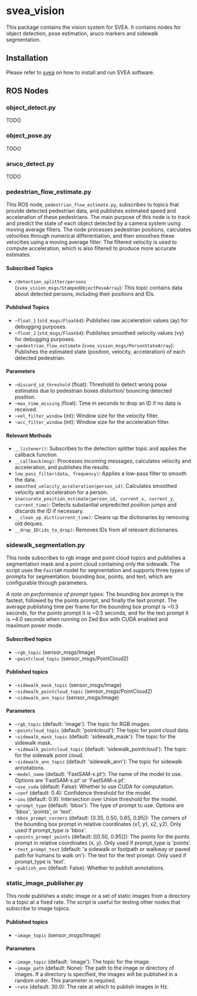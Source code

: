 # svea_vision
This package contains the vision system for SVEA. It contains nodes for object detection, pose estimation, aruco markers and sidewalk segmentation. 

## Installation

Please refer to [svea](https://github.com/KTH-SML/svea) on how to install and run SVEA software.

## ROS Nodes

### object_detect.py
TODO

### object_pose.py
TODO

### aruco_detect.py
TODO

### pedestrian_flow_estimate.py

This ROS node, `pedestrian_flow_estimate.py`, subscribes to topics that provide detected pedestrian data, and publishes estimated speed and acceleration of these pedestrians.
The main purpose of this node is to track and predict the state of each object detected by a camera system using moving average filters. The node processes pedestrian positions, calculates velocities through numerical differentiation, and then smoothes these velocities using a moving average filter. The filtered velocity is used to compute acceleration, which is also filtered to produce more accurate estimates.

#### Subscribed Topics

- `/detection_splitter/persons` (`svea_vision_msgs/StampedObjectPoseArray`): This topic contains data about detected persons, including their positions and IDs.

#### Published Topics

- `~float_1` (`std_msgs/Float64`): Publishes raw acceleration values (ay) for debugging purposes.
- `~float_2` (`std_msgs/Float64`): Publishes smoothed velocity values (vy) for debugging purposes.
- `~pedestrian_flow_estimate` (`svea_vision_msgs/PersonStateArray`): Publishes the estimated state (position, velocity, acceleration) of each detected pedestrian.

#### Parameters

- `~discard_id_threshold` (float): Threshold to detect wrong pose estimates due to pedestrian boxes distortion/ bouncing detected position.
- `~max_time_missing` (float): Time in seconds to drop an ID if no data is received.
- `~vel_filter_window` (int): Window size for the velocity filter.
- `~acc_filter_window` (int): Window size for the acceleration filter.

#### Relevant Methods

- `__listener()`: Subscribes to the detection splitter topic and applies the callback function.
- `__callback(msg)`: Processes incoming messages, calculates velocity and acceleration, and publishes the results.
- `low_pass_filter(data, frequency)`: Applies a low-pass filter to smooth the data.
- `smoothed_velocity_acceleration(person_id)`: Calculates smoothed velocity and acceleration for a person.
- `inaccurate_position_estimate(person_id, current_x, current_y, current_time)`: Detects substantial unpredicted position jumps and discards the ID if necessary.
- `__clean_up_dict(current_time)`: Cleans up the dictionaries by removing old deques.
- `__drop_ID(ids_to_drop)`: Removes IDs from all relevant dictionaries.


### sidewalk_segmentation.py
This node subscribes to rgb image and point cloud topics and publishes a segmentation mask and a point cloud containing only the sidewalk. The script uses the `FastSAM` model for segmentation and supports three types of prompts for segmentation: bounding box, points, and text, which are configurable through parameters.

_A note on performance of prompt types_: The bounding box prompt is the fastest, followed by the points prompt, and finally the text prompt. The average publishing time per frame for the bounding box prompt is ~0.3 seconds, for the points prompt it is ~0.5 seconds, and for the text prompt it is ~4.0 seconds when running on Zed Box with CUDA enabled and maximum power mode.

#### Subscribed topics
- `~rgb_topic` (sensor_msgs/Image)
- `~pointcloud_topic` (sensor_msgs/PointCloud2)

#### Published topics
- `~sidewalk_mask_topic` (sensor_msgs/Image)
- `~sidewalk_pointcloud_topic` (sensor_msgs/PointCloud2)
- `~sidewalk_ann_topic` (sensor_msgs/Image)

#### Parameters
- `~rgb_topic` (default: 'image'): The topic for RGB images.
- `~pointcloud_topic` (default: 'pointcloud'): The topic for point cloud data.
- `~sidewalk_mask_topic` (default: 'sidewalk_mask'): The topic for the sidewalk mask.
- `~sidewalk_pointcloud_topic` (default: 'sidewalk_pointcloud'): The topic for the sidewalk point cloud.
- `~sidewalk_ann_topic` (default: 'sidewalk_ann'): The topic for sidewalk annotations.
- `~model_name` (default: 'FastSAM-x.pt'): The name of the model to use. Options are 'FastSAM-s.pt' or 'FastSAM-x.pt'.
- `~use_cuda` (default: False): Whether to use CUDA for computation.
- `~conf` (default: 0.4): Confidence threshold for the model.
- `~iou` (default: 0.9): Intersection over Union threshold for the model.
- `~prompt_type` (default: 'bbox'): The type of prompt to use. Options are 'bbox', 'points', or 'text'.
- `~bbox_prompt_corners` (default: [0.35, 0.50, 0.65, 0.95]): The corners of the bounding box prompt in relative coordinates (x1, y1, x2, y2). Only used if prompt_type is 'bbox'.
- `~points_prompt_points` (default: [[0.50, 0.95]]): The points for the points prompt in relative coordinates (x, y). Only used if prompt_type is 'points'.
- `~text_prompt_text` (default: 'a sidewalk or footpath or walkway or paved path for humans to walk on'): The text for the text prompt. Only used if prompt_type is 'text'.
- `~publish_ann` (default: False): Whether to publish annotations.

### static_image_publisher.py
This node publishes a static image or a set of static images from a directory to a topic at a fixed rate. The script is useful for testing other nodes that subscribe to image topics.

#### Published topics
- `~image_topic` (sensor_msgs/Image)

#### Parameters
- `~image_topic` (default: 'image'): The topic for the image.
- `~image_path` (default: None): The path to the image or directory of images. If a directory is specified, the images will be published in a random order. This parameter is required.
- `~rate` (default: 30.0): The rate at which to publish images in Hz.